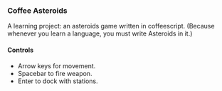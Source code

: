 
### Coffee Asteroids

A learning project: an asteroids game written in coffeescript.
(Because whenever you learn a language, you must write Asteroids in it.)


#### Controls

* Arrow keys for movement.
* Spacebar to fire weapon.
* Enter to dock with stations.


